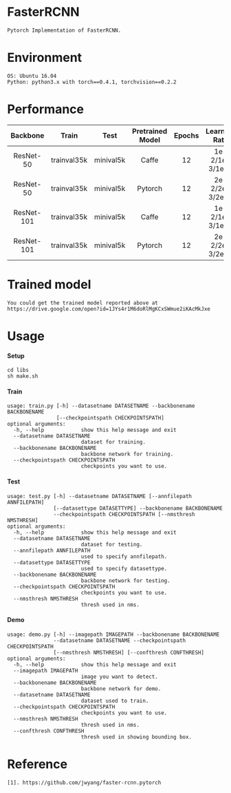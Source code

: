 # FasterRCNN
```
Pytorch Implementation of FasterRCNN.
```


# Environment
```
OS: Ubuntu 16.04
Python: python3.x with torch==0.4.1, torchvision==0.2.2
```


# Performance
|  Backbone   | Train       |  Test         |  Pretrained Model  |  Epochs  |	Learning Rate		|   AP      											|
|  :----:     | :----:      |  :----:       |  :----:    	     |	:----:  |	:----:				|   :----:  											|
| ResNet-50   | trainval35k |  minival5k    |  Caffe		     |	12 	    |	1e-2/1e-3/1e-4	    |	[34.0](PerformanceDetails/Res50_caffe_epoch12.MD)	|
| ResNet-50   | trainval35k |  minival5k    |  Pytorch		     |	12	    |	2e-2/2e-3/2e-4   	|	[34.6](PerformanceDetails/Res50_pytorch_epoch12.MD)	|
| ResNet-101  | trainval35k |  minival5k    |  Caffe		     |	12	    |	1e-2/1e-3/1e-4  	|	-													|
| ResNet-101  | trainval35k |  minival5k    |  Pytorch   	     |	12	    |	2e-2/2e-3/2e-4		|	-  													|

# Trained model
```
You could get the trained model reported above at https://drive.google.com/open?id=1JYs4r1M6doRlMgKCxSWmue2iKAcMkJxe
```

# Usage
#### Setup
```
cd libs
sh make.sh
```
#### Train
```
usage: train.py [-h] --datasetname DATASETNAME --backbonename BACKBONENAME
                [--checkpointspath CHECKPOINTSPATH]
optional arguments:
  -h, --help            show this help message and exit
  --datasetname DATASETNAME
                        dataset for training.
  --backbonename BACKBONENAME
                        backbone network for training.
  --checkpointspath CHECKPOINTSPATH
                        checkpoints you want to use.
```
#### Test
```
usage: test.py [-h] --datasetname DATASETNAME [--annfilepath ANNFILEPATH]
               [--datasettype DATASETTYPE] --backbonename BACKBONENAME
               --checkpointspath CHECKPOINTSPATH [--nmsthresh NMSTHRESH]
optional arguments:
  -h, --help            show this help message and exit
  --datasetname DATASETNAME
                        dataset for testing.
  --annfilepath ANNFILEPATH
                        used to specify annfilepath.
  --datasettype DATASETTYPE
                        used to specify datasettype.
  --backbonename BACKBONENAME
                        backbone network for testing.
  --checkpointspath CHECKPOINTSPATH
                        checkpoints you want to use.
  --nmsthresh NMSTHRESH
                        thresh used in nms.
```
#### Demo
```
usage: demo.py [-h] --imagepath IMAGEPATH --backbonename BACKBONENAME
               --datasetname DATASETNAME --checkpointspath CHECKPOINTSPATH
               [--nmsthresh NMSTHRESH] [--confthresh CONFTHRESH]
optional arguments:
  -h, --help            show this help message and exit
  --imagepath IMAGEPATH
                        image you want to detect.
  --backbonename BACKBONENAME
                        backbone network for demo.
  --datasetname DATASETNAME
                        dataset used to train.
  --checkpointspath CHECKPOINTSPATH
                        checkpoints you want to use.
  --nmsthresh NMSTHRESH
                        thresh used in nms.
  --confthresh CONFTHRESH
                        thresh used in showing bounding box.
```


# Reference
```
[1]. https://github.com/jwyang/faster-rcnn.pytorch
```